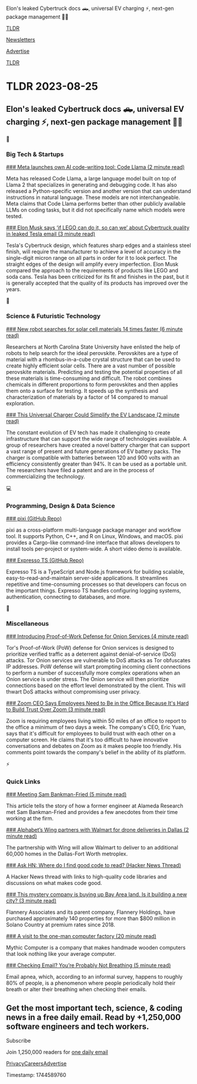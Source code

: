 Elon's leaked Cybertruck docs 🛻, universal EV charging ⚡, next-gen package management 👨‍💻

[TLDR](/)

[Newsletters](/newsletters)

[Advertise](https://advertise.tldr.tech/)

[TLDR](/)

# TLDR 2023-08-25

## Elon's leaked Cybertruck docs 🛻, universal EV charging ⚡, next-gen package management 👨‍💻

📱

### Big Tech & Startups

[### Meta launches own AI code-writing tool: Code Llama (2 minute read)](https://www.theverge.com/2023/8/24/23843487/meta-llama-code-generation-generative-ai-llm?utm_source=tldrnewsletter)

Meta has released Code Llama, a large language model built on top of Llama 2 that specializes in generating and debugging code. It has also released a Python-specific version and another version that can understand instructions in natural language. These models are not interchangeable. Meta claims that Code Llama performs better than other publicly available LLMs on coding tasks, but it did not specifically name which models were tested.

[### Elon Musk says ‘if LEGO can do it, so can we’ about Cybertruck quality in leaked Tesla email (3 minute read)](https://electrek.co/2023/08/23/elon-musk-lego-cybertruck-quality-leaked-tesla-email/?utm_source=tldrnewsletter)

Tesla's Cybertruck design, which features sharp edges and a stainless steel finish, will require the manufacturer to achieve a level of accuracy in the single-digit micron range on all parts in order for it to look perfect. The straight edges of the design will amplify every imperfection. Elon Musk compared the approach to the requirements of products like LEGO and soda cans. Tesla has been criticized for its fit and finishes in the past, but it is generally accepted that the quality of its products has improved over the years.

🚀

### Science & Futuristic Technology

[### New robot searches for solar cell materials 14 times faster (6 minute read)](https://arstechnica.com/science/2023/08/new-robot-searches-for-solar-cell-materials-14-times-faster/?utm_source=tldrnewsletter)

Researchers at North Carolina State University have enlisted the help of robots to help search for the ideal perovskite. Perovskites are a type of material with a rhombus-in-a-cube crystal structure that can be used to create highly efficient solar cells. There are a vast number of possible perovskite materials. Predicting and testing the potential properties of all these materials is time-consuming and difficult. The robot combines chemicals in different proportions to form perovskites and then applies them onto a surface for testing. It speeds up the synthesis and characterization of materials by a factor of 14 compared to manual exploration.

[### This Universal Charger Could Simplify the EV Landscape (2 minute read)](https://spectrum.ieee.org/ev-battery-2663916542?utm_source=tldrnewsletter)

The constant evolution of EV tech has made it challenging to create infrastructure that can support the wide range of technologies available. A group of researchers have created a novel battery charger that can support a vast range of present and future generations of EV battery packs. The charger is compatible with batteries between 120 and 900 volts with an efficiency consistently greater than 94%. It can be used as a portable unit. The researchers have filed a patent and are in the process of commercializing the technology.

💻

### Programming, Design & Data Science

[### pixi (GitHub Repo)](https://github.com/prefix-dev/pixi?utm_source=tldrnewsletter)

pixi as a cross-platform multi-language package manager and workflow tool. It supports Python, C++, and R on Linux, Windows, and macOS. pixi provides a Cargo-like command-line interface that allows developers to install tools per-project or system-wide. A short video demo is available.

[### Expresso TS (GitHub Repo)](https://github.com/expressots/expressots?utm_source=tldrnewsletter)

Expresso TS is a TypeScript and Node.js framework for building scalable, easy-to-read-and-maintain server-side applications. It streamlines repetitive and time-consuming processes so that developers can focus on the important things. Expresso TS handles configuring logging systems, authentication, connecting to databases, and more.

🎁

### Miscellaneous

[### Introducing Proof-of-Work Defense for Onion Services (4 minute read)](https://blog.torproject.org/introducing-proof-of-work-defense-for-onion-services/?utm_source=tldrnewsletter)

Tor's Proof-of-Work (PoW) defense for Onion services is designed to prioritize verified traffic as a deterrent against denial-of-service (DoS) attacks. Tor Onion services are vulnerable to DoS attacks as Tor obfuscates IP addresses. PoW defense will start prompting incoming client connections to perform a number of successfully more complex operations when an Onion service is under stress. The Onion service will then prioritize connections based on the effort level demonstrated by the client. This will thwart DoS attacks without compromising user privacy.

[### Zoom CEO Says Employees Need to Be in the Office Because It's Hard to Build Trust Over Zoom (3 minute read)](https://gizmodo.com/zoom-ceo-return-to-office-leaked-audio-1850769660?utm_source=tldrnewsletter)

Zoom is requiring employees living within 50 miles of an office to report to the office a minimum of two days a week. The company's CEO, Eric Yuan, says that it's difficult for employees to build trust with each other on a computer screen. He claims that it's too difficult to have innovative conversations and debates on Zoom as it makes people too friendly. His comments point towards the company's belief in the ability of its platform.

⚡

### Quick Links

[### Meeting Sam Bankman-Fried (5 minute read)](https://www.adityabaradwaj.com/meeting-sam-bankman-fried/?utm_source=tldrnewsletter)

This article tells the story of how a former engineer at Alameda Research met Sam Bankman-Fried and provides a few anecdotes from their time working at the firm.

[### Alphabet’s Wing partners with Walmart for drone deliveries in Dallas (2 minute read)](https://www.theverge.com/2023/8/24/23844975/alphabet-wing-walmart-drone-deliveries-dallas?utm_source=tldrnewsletter)

The partnership with Wing will allow Walmart to deliver to an additional 60,000 homes in the Dallas-Fort Worth metroplex.

[### Ask HN: Where do I find good code to read? (Hacker News Thread)](https://news.ycombinator.com/item?id=37248002)

A Hacker News thread with links to high-quality code libraries and discussions on what makes code good.

[### This mystery company is buying up Bay Area land. Is it building a new city? (3 minute read)](https://www.sfchronicle.com/bayarea/article/mystery-company-buying-bay-area-land-new-city-18321807.php)

Flannery Associates and its parent company, Flannery Holdings, have purchased approximately 140 properties for more than $800 million in Solano Country at premium rates since 2018.

[### A visit to the one-man computer factory (20 minute read)](https://www.theverge.com/23841276/mythic-computer-keegan-mcnamara-pc-builder?utm_source=tldrnewsletter)

Mythic Computer is a company that makes handmade wooden computers that look nothing like your average computer.

[### Checking Email? You’re Probably Not Breathing (5 minute read)](https://www.nytimes.com/2023/08/21/well/live/screen-apnea-breathing.html?unlocked_article_code=mIvtOKm2U1dHc9f22Aheo-XLKKnAN1BfH_COezJJDIEYshQVPd_SIIWtmLVpSGqXITsnB0VHaOEuRy2acKcFp9VhaZvcvYyno1CHpMCpH5TVu0tuJQ2ZWq96rv-3vqkDBpyhvraHOVJ2-5zBMQlJ8LRxBMOHjNqNz0ExfgAcZXziI4acfLoSIDKnjBW8HCoOpV-DLaFyiVknA5IC3Rii8Q1J6tUtlDbsFlVh4zaHUTAvYOL1aYrcoOcRCi2Xx2vFGxepu02-HyT4ZGtAzaw32iLSVy2sJ7xv3Y3BQTwpm4v0FJkZNvT3HvQfNn-9Q8OyNIbd65fs6U_YkQl6pbHurDhK&amp;smid=url-share)

Email apnea, which, according to an informal survey, happens to roughly 80% of people, is a phenomenon where people periodically hold their breath or alter their breathing when checking their emails.

## Get the most important tech, science, & coding news in a free daily email. Read by +1,250,000 software engineers and tech workers.

Subscribe

Join 1,250,000 readers for [one daily email](/api/latest/tech)

[Privacy](/privacy)[Careers](https://jobs.ashbyhq.com/tldr.tech)[Advertise](/tech/advertise)

Timestamp: 1744589760